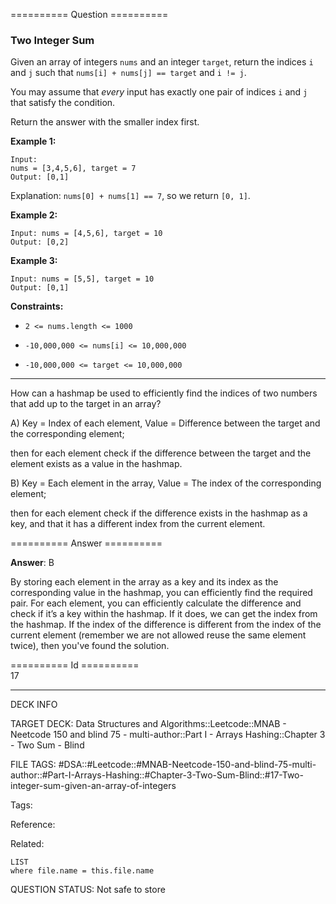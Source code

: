 ========== Question ==========  

### Two Integer Sum

Given an array of integers `nums` and an integer `target`, return the indices `i` and `j` such that `nums[i] + nums[j] == target` and `i != j`.

You may assume that _every_ input has exactly one pair of indices `i` and `j` that satisfy the condition.

Return the answer with the smaller index first.

**Example 1:**

```
Input:
nums = [3,4,5,6], target = 7
Output: [0,1]
```

Explanation: `nums[0] + nums[1] == 7`, so we return `[0, 1]`.

**Example 2:**

```
Input: nums = [4,5,6], target = 10
Output: [0,2]
```

**Example 3:**

```
Input: nums = [5,5], target = 10
Output: [0,1]
```

**Constraints:**

-   `2 <= nums.length <= 1000`

-   `-10,000,000 <= nums[i] <= 10,000,000`

-   `-10,000,000 <= target <= 10,000,000`

---

How can a hashmap be used to efficiently find the indices of two numbers that add up to the target in an array?

A) Key = Index of each element, Value = Difference between the target and the corresponding element;

then for each element check if the difference between the target and the element exists as a value in the hashmap.

B) Key = Each element in the array, Value = The index of the corresponding element;

then for each element check if the difference exists in the hashmap as a key, and that it has a different index from the current element.  

========== Answer ==========  

**Answer**: B

By storing each element in the array as a key and its index as the corresponding value in the hashmap, you can efficiently find the required pair. For each element, you can efficiently calculate the difference and check if it’s a key within the hashmap. If it does, we can get the index from the hashmap. If the index of the difference is different from the index of the current element (remember we are not allowed reuse the same element twice), then you've found the solution.

========== Id ==========  
17

---

DECK INFO

TARGET DECK: Data Structures and Algorithms::Leetcode::MNAB - Neetcode 150 and blind 75 - multi-author::Part I - Arrays Hashing::Chapter 3 - Two Sum - Blind

FILE TAGS: #DSA::#Leetcode::#MNAB-Neetcode-150-and-blind-75-multi-author::#Part-I-Arrays-Hashing::#Chapter-3-Two-Sum-Blind::#17-Two-integer-sum-given-an-array-of-integers

Tags:

Reference:

Related:

```dataview
LIST
where file.name = this.file.name
```
QUESTION STATUS: Not safe to store
